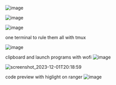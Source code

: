 ![image](https://github.com/Chmod351/dot-files-sway-arch-linux/assets/88646148/60a7fc2e-fba3-4e1c-a12c-1be6979584bf)


![image](https://github.com/Chmod351/dot-files-sway-arch-linux/assets/88646148/ed15eed8-5440-410f-b073-e5ea17406ece)


![image](https://github.com/Chmod351/dot-files-sway-arch-linux/assets/88646148/881704d2-e3da-4237-b1db-a0b77885c79d)



one terminal to rule them all with tmux

![image](https://github.com/Chmod351/dot-files-sway-arch-linux/assets/88646148/86a3def4-9bdf-40d4-84fd-5d763b1cc1bd)


clipboard  and launch programs with wofi 
![image](https://github.com/Chmod351/dot-files-sway-arch-linux/assets/88646148/b2d9f2a6-3183-479c-85f2-1166efb214a4)


![screenshot_2023-12-01T20:18:59](https://github.com/Chmod351/dot-files-sway-arch-linux/assets/88646148/8d877483-a4ae-45d1-aaf3-55b6db2c5587)


code preview with higlight on ranger
![image](https://github.com/Chmod351/dot-files-sway-arch-linux/assets/88646148/bb8ae7b5-f942-4c8b-9579-5f16eb119431)

